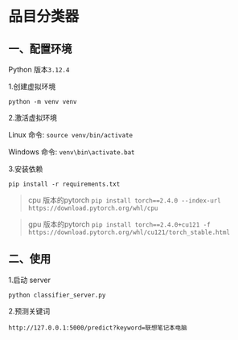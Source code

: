 # 品目分类器

## 一、配置环境

Python 版本`3.12.4`

1.创建虚拟环境

`python -m venv venv`

2.激活虚拟环境

Linux 命令: `source venv/bin/activate`

Windows 命令: `venv\bin\activate.bat`

3.安装依赖

`pip install -r requirements.txt`


>cpu 版本的pytorch `pip install torch==2.4.0 --index-url https://download.pytorch.org/whl/cpu`

>gpu 版本的pytorch `pip install torch==2.4.0+cu121 -f https://download.pytorch.org/whl/cu121/torch_stable.html`

## 二、使用 
1.启动 server

`python classifier_server.py`

2.预测关键词

`http://127.0.0.1:5000/predict?keyword=联想笔记本电脑`